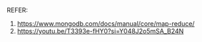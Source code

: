 REFER: 

1. https://www.mongodb.com/docs/manual/core/map-reduce/   
2. https://youtu.be/T3393e-fHY0?si=Y048J2o5mSA_B24N
